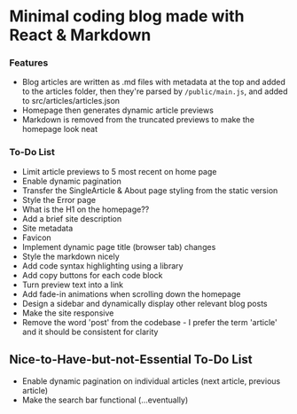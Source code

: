 # Minimal coding blog made with React & Markdown

### Features

- Blog articles are written as .md files with metadata at the top and added to the articles folder, then they're parsed by `/public/main.js`, and added to src/articles/articles.json
- Homepage then generates dynamic article previews
- Markdown is removed from the truncated previews to make the homepage look neat

### To-Do List

- Limit article previews to 5 most recent on home page
- Enable dynamic pagination
- Transfer the SingleArticle & About page styling from the static version
- Style the Error page
- What is the H1 on the homepage??
- Add a brief site description
- Site metadata
- Favicon
- Implement dynamic page title (browser tab) changes
- Style the markdown nicely
- Add code syntax highlighting using a library
- Add copy buttons for each code block
- Turn preview text into a link
- Add fade-in animations when scrolling down the homepage
- Design a sidebar and dynamically display other relevant blog posts
- Make the site responsive
- Remove the word 'post' from the codebase - I prefer the term 'article' and it should be consistent for clarity

## Nice-to-Have-but-not-Essential To-Do List

- Enable dynamic pagination on individual articles (next article, previous article)
- Make the search bar functional (...eventually)
